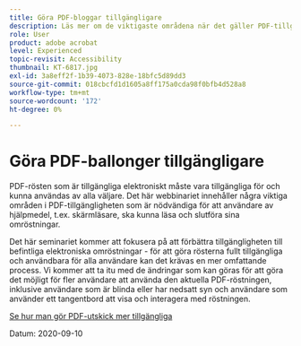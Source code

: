 ```yaml
---
title: Göra PDF-bloggar tillgängligare
description: Läs mer om de viktigaste områdena när det gäller PDF-tillgänglighet så att användare av hjälpmedel, t.ex. skärmläsare, kan läsa och slutföra röstningen
role: User
product: adobe acrobat
level: Experienced
topic-revisit: Accessibility
thumbnail: KT-6817.jpg
exl-id: 3a8eff2f-1b39-4073-828e-18bfc5d89dd3
source-git-commit: 018cbcfd1d1605a8ff175a0cda98f0bfb4d528a8
workflow-type: tm+mt
source-wordcount: '172'
ht-degree: 0%

---
```


# Göra PDF-ballonger tillgängligare

PDF-rösten som är tillgängliga elektroniskt måste vara tillgängliga för och kunna användas av alla väljare. Det här webbinariet innehåller några viktiga områden i PDF-tillgängligheten som är nödvändiga för att användare av hjälpmedel, t.ex. skärmläsare, ska kunna läsa och slutföra sina omröstningar.

Det här seminariet kommer att fokusera på att förbättra tillgängligheten till befintliga elektroniska omröstningar - för att göra rösterna fullt tillgängliga och användbara för alla användare kan det krävas en mer omfattande process. Vi kommer att ta itu med de ändringar som kan göras för att göra det möjligt för fler användare att använda den aktuella PDF-röstningen, inklusive användare som är blinda eller har nedsatt syn och användare som använder ett tangentbord att visa och interagera med röstningen.

[Se hur man gör PDF-utskick mer tillgängliga](https://event.on24.com/wcc/r/2620020/599427B9BC7DA6BB34A4D46EB0EB1F63)

Datum: 2020-09-10
